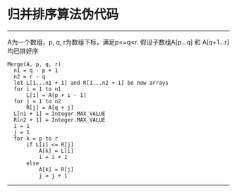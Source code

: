 # 归并排序算法伪代码 #

---

A为一个数组，p, q, r为数组下标，满足p<=q<r.
假设子数组A[p...q] 和 A[q+1...r]均已排好序
```
Merge(A, p, q, r)
  n1 = q - p + 1
  n2 = r - q
  let L[1...n1 + 1] and R[1...n2 + 1] be new arrays
  for i = 1 to n1
      L[i] = A[p + i - 1]
  for j = 1 to n2
      R[j] = A[q + j]
  L[n1 + 1] = Integer.MAX_VALUE
  R[n2 + 1] = Integer.MAX_VALUE
  i = 1
  j = 1
  for k = p to r
      if L[i] <= R[j]
          A[k] = L[i]
          i = i + 1
      else
          A[k] = R[j]
          j = j + 1
```

---